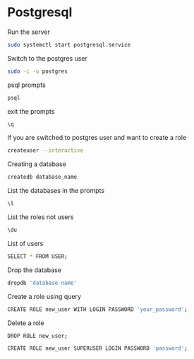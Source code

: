 # Postgresql

Run the server

```sh
sudo systemctl start postgresql.service
```

Switch to the postgres user

```sh
sudo -i -u postgres
```

psql prompts

```sh
psql
```

exit the prompts

```sh
\q
```

If you are switched to postgres user and want to create a role

```sh
createuser --interactive
```

Creating a database

```sh
createdb database_name
```

List the databases in the prompts

```sh
\l
```

List the roles not users

```sh
\du
```

List of users

```sh
SELECT * FROM USER;
```

Drop the database

```sh
dropdb 'database name'

```

Create a role using query

```sh
CREATE ROLE new_user WITH LOGIN PASSWORD 'your_password';
```

Delete a role

```sh
DROP ROLE new_user;
```

```sh
CREATE ROLE new_user SUPERUSER LOGIN PASSWORD 'password';
```
